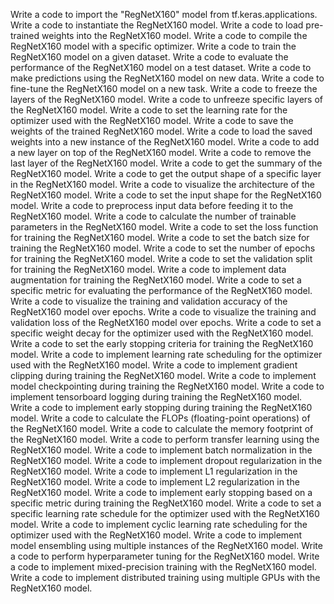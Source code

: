 Write a code to import the "RegNetX160" model from tf.keras.applications.
Write a code to instantiate the RegNetX160 model.
Write a code to load pre-trained weights into the RegNetX160 model.
Write a code to compile the RegNetX160 model with a specific optimizer.
Write a code to train the RegNetX160 model on a given dataset.
Write a code to evaluate the performance of the RegNetX160 model on a test dataset.
Write a code to make predictions using the RegNetX160 model on new data.
Write a code to fine-tune the RegNetX160 model on a new task.
Write a code to freeze the layers of the RegNetX160 model.
Write a code to unfreeze specific layers of the RegNetX160 model.
Write a code to set the learning rate for the optimizer used with the RegNetX160 model.
Write a code to save the weights of the trained RegNetX160 model.
Write a code to load the saved weights into a new instance of the RegNetX160 model.
Write a code to add a new layer on top of the RegNetX160 model.
Write a code to remove the last layer of the RegNetX160 model.
Write a code to get the summary of the RegNetX160 model.
Write a code to get the output shape of a specific layer in the RegNetX160 model.
Write a code to visualize the architecture of the RegNetX160 model.
Write a code to set the input shape for the RegNetX160 model.
Write a code to preprocess input data before feeding it to the RegNetX160 model.
Write a code to calculate the number of trainable parameters in the RegNetX160 model.
Write a code to set the loss function for training the RegNetX160 model.
Write a code to set the batch size for training the RegNetX160 model.
Write a code to set the number of epochs for training the RegNetX160 model.
Write a code to set the validation split for training the RegNetX160 model.
Write a code to implement data augmentation for training the RegNetX160 model.
Write a code to set a specific metric for evaluating the performance of the RegNetX160 model.
Write a code to visualize the training and validation accuracy of the RegNetX160 model over epochs.
Write a code to visualize the training and validation loss of the RegNetX160 model over epochs.
Write a code to set a specific weight decay for the optimizer used with the RegNetX160 model.
Write a code to set the early stopping criteria for training the RegNetX160 model.
Write a code to implement learning rate scheduling for the optimizer used with the RegNetX160 model.
Write a code to implement gradient clipping during training the RegNetX160 model.
Write a code to implement model checkpointing during training the RegNetX160 model.
Write a code to implement tensorboard logging during training the RegNetX160 model.
Write a code to implement early stopping during training the RegNetX160 model.
Write a code to calculate the FLOPs (floating-point operations) of the RegNetX160 model.
Write a code to calculate the memory footprint of the RegNetX160 model.
Write a code to perform transfer learning using the RegNetX160 model.
Write a code to implement batch normalization in the RegNetX160 model.
Write a code to implement dropout regularization in the RegNetX160 model.
Write a code to implement L1 regularization in the RegNetX160 model.
Write a code to implement L2 regularization in the RegNetX160 model.
Write a code to implement early stopping based on a specific metric during training the RegNetX160 model.
Write a code to set a specific learning rate schedule for the optimizer used with the RegNetX160 model.
Write a code to implement cyclic learning rate scheduling for the optimizer used with the RegNetX160 model.
Write a code to implement model ensembling using multiple instances of the RegNetX160 model.
Write a code to perform hyperparameter tuning for the RegNetX160 model.
Write a code to implement mixed-precision training with the RegNetX160 model.
Write a code to implement distributed training using multiple GPUs with the RegNetX160 model.